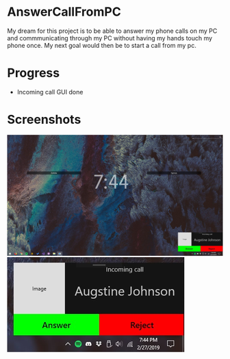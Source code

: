 # AnswerCallFromPC
My dream for this project is to be able to answer my phone calls on my PC and commmunicating through my PC without having my hands touch my phone once. My next goal would then be to start a call from my pc.
# Progress
- Incoming call GUI done
# Screenshots
<img src="https://github.com/elibroftw/AnswerCallFromPC/blob/master/Screenshots/Screenshot%201.jpg" alt="Screenshot"/>
<img src="https://github.com/elibroftw/AnswerCallFromPC/blob/master/Screenshots/Screenshot%202.jpg" alt="Screenshot"/>

